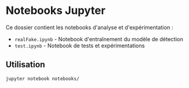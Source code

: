 # Notebooks Jupyter

Ce dossier contient les notebooks d'analyse et d'expérimentation :

- `realFake.ipynb` - Notebook d'entraînement du modèle de détection
- `test.ipynb` - Notebook de tests et expérimentations

## Utilisation
```bash
jupyter notebook notebooks/
```

